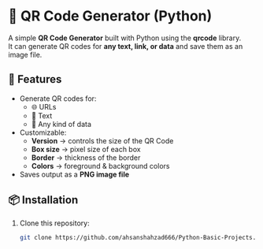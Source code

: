 # 🔗 QR Code Generator (Python)

A simple **QR Code Generator** built with Python using the **qrcode** library.  
It can generate QR codes for **any text, link, or data** and save them as an image file.

## 🚀 Features
- Generate QR codes for:
  - 🌐 URLs  
  - 📝 Text  
  - 🔢 Any kind of data  
- Customizable:
  - **Version** → controls the size of the QR Code  
  - **Box size** → pixel size of each box  
  - **Border** → thickness of the border  
  - **Colors** → foreground & background colors  
- Saves output as a **PNG image file**  

## 📦 Installation

1. Clone this repository:
   ```bash
   git clone https://github.com/ahsanshahzad666/Python-Basic-Projects.git
